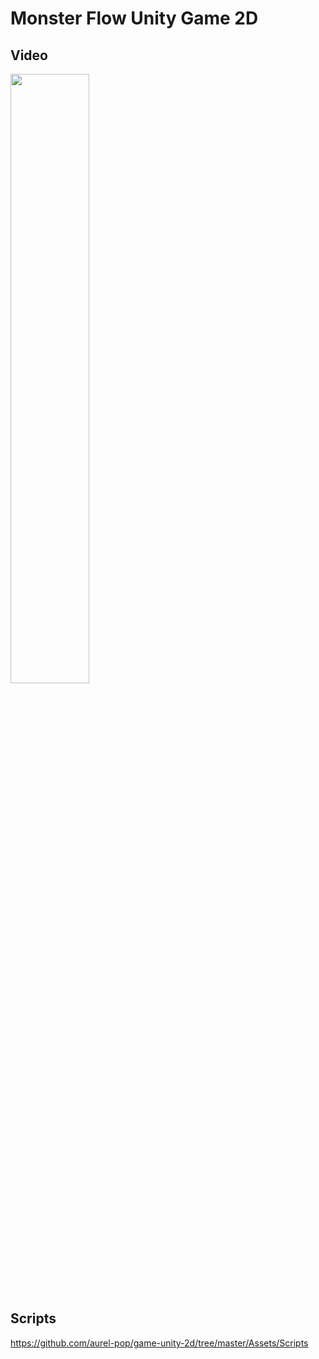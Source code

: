 # Monster Flow Unity Game 2D

## Video
[<img src="https://img.youtube.com/vi/N1q8Is1TOVA/maxresdefault.jpg" width="50%">](https://www.youtube.com/shorts/N1q8Is1TOVA)

## Scripts
https://github.com/aurel-pop/game-unity-2d/tree/master/Assets/Scripts

